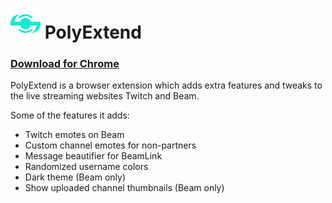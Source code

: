 # ![](icon-48.png) PolyExtend

### [Download for Chrome](https://surl.im/polychrome)

PolyExtend is a browser extension which adds extra features and tweaks to the live streaming websites Twitch and Beam.

Some of the features it adds:
- Twitch emotes on Beam
- Custom channel emotes for non-partners
- Message beautifier for BeamLink
- Randomized username colors
- Dark theme (Beam only)
- Show uploaded channel thumbnails (Beam only)
